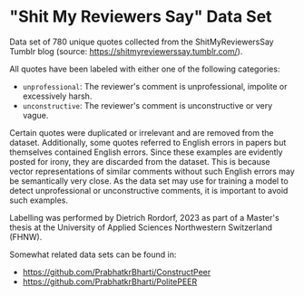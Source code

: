 # "Shit My Reviewers Say" Data Set

Data set of 780 unique quotes collected from the ShitMyReviewersSay Tumblr blog (source: https://shitmyreviewerssay.tumblr.com/).

All quotes have been labeled with either one of the following categories:

- `unprofessional`: The reviewer's comment is unprofessional, impolite or excessively harsh.
- `unconstructive`: The reviewer's comment is unconstructive or very vague.

Certain quotes were duplicated or irrelevant and are removed from the dataset. Additionally, some quotes referred to
English errors in papers but themselves contained English errors. Since these examples are evidently posted for irony,
they are discarded from the dataset. This is because vector representations of similar comments without such English
errors may be semantically very close. As the data set may use for training a model to detect unprofessional or
unconstructive comments, it is important to avoid such examples.

Labelling was performed by Dietrich Rordorf, 2023 as part of a Master's thesis at the University of Applied Sciences
Northwestern Switzerland (FHNW).

Somewhat related data sets can be found in:

 - https://github.com/PrabhatkrBharti/ConstructPeer
 - https://github.com/PrabhatkrBharti/PolitePEER
